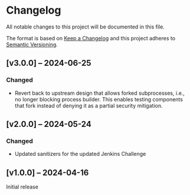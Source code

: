 # Changelog

All notable changes to this project will be documented in this file.

The format is based on [Keep a Changelog](http://keepachangelog.com/)
and this project adheres to [Semantic Versioning](http://semver.org/).

## [v3.0.0] – 2024-06-25

### Changed

- Revert back to upstream design that allows forked subprocesses, i.e., no
  longer blocking process builder. This enables testing components that fork
  instead of denying it as a partial security mitigation.

## [v2.0.0] – 2024-05-24

### Changed

- Updated sanitizers for the updated Jenkins Challenge

## [v1.0.0] – 2024-04-16

Initial release

<!-- markdownlint-disable-file MD024 -->
